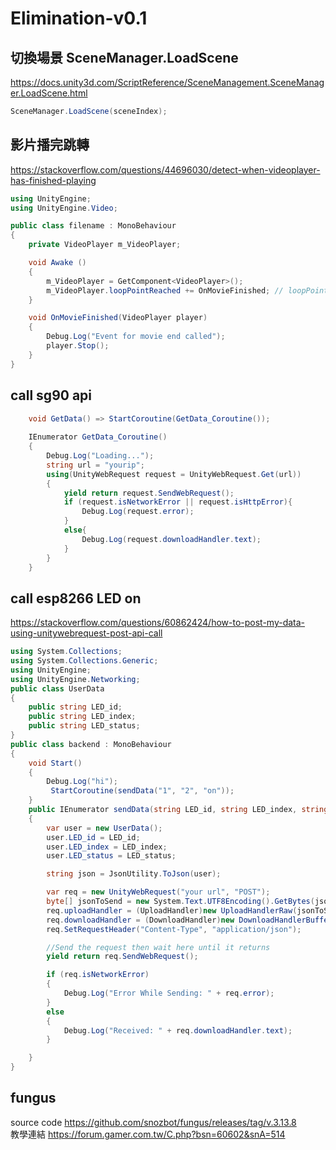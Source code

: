# Elimination-v0.1 
## 切換場景 SceneManager.LoadScene
https://docs.unity3d.com/ScriptReference/SceneManagement.SceneManager.LoadScene.html
```c#
SceneManager.LoadScene(sceneIndex);
```
## 影片播完跳轉 
https://stackoverflow.com/questions/44696030/detect-when-videoplayer-has-finished-playing
```c#
using UnityEngine;
using UnityEngine.Video;

public class filename : MonoBehaviour
{
    private VideoPlayer m_VideoPlayer;

    void Awake () 
    {
        m_VideoPlayer = GetComponent<VideoPlayer>();
        m_VideoPlayer.loopPointReached += OnMovieFinished; // loopPointReached is the event for the end of the video
    }

    void OnMovieFinished(VideoPlayer player)
    {
        Debug.Log("Event for movie end called");
        player.Stop();
    }
}
```
## call sg90 api
```c#
    void GetData() => StartCoroutine(GetData_Coroutine());
 
    IEnumerator GetData_Coroutine()
    {
        Debug.Log("Loading...");
        string url = "yourip";
        using(UnityWebRequest request = UnityWebRequest.Get(url))
        {
            yield return request.SendWebRequest();
            if (request.isNetworkError || request.isHttpError){
                Debug.Log(request.error);
            }
            else{
                Debug.Log(request.downloadHandler.text);
            }
        }
    }
```
## call esp8266 LED on
https://stackoverflow.com/questions/60862424/how-to-post-my-data-using-unitywebrequest-post-api-call
```c#
using System.Collections;
using System.Collections.Generic;
using UnityEngine;
using UnityEngine.Networking;
public class UserData 
{
    public string LED_id;
    public string LED_index;
    public string LED_status;
}
public class backend : MonoBehaviour
{
    void Start()
    {
        Debug.Log("hi");
         StartCoroutine(sendData("1", "2", "on"));
    }
    public IEnumerator sendData(string LED_id, string LED_index, string LED_status)   
    {
        var user = new UserData();
        user.LED_id = LED_id;
        user.LED_index = LED_index;
        user.LED_status = LED_status;

        string json = JsonUtility.ToJson(user);

        var req = new UnityWebRequest("your url", "POST");
        byte[] jsonToSend = new System.Text.UTF8Encoding().GetBytes(json);
        req.uploadHandler = (UploadHandler)new UploadHandlerRaw(jsonToSend);
        req.downloadHandler = (DownloadHandler)new DownloadHandlerBuffer();
        req.SetRequestHeader("Content-Type", "application/json");

        //Send the request then wait here until it returns
        yield return req.SendWebRequest();

        if (req.isNetworkError)
        {
            Debug.Log("Error While Sending: " + req.error);
        }
        else
        {
            Debug.Log("Received: " + req.downloadHandler.text);
        }

    }
}

```
## fungus
source code https://github.com/snozbot/fungus/releases/tag/v.3.13.8 <br>
教學連結 https://forum.gamer.com.tw/C.php?bsn=60602&snA=514
